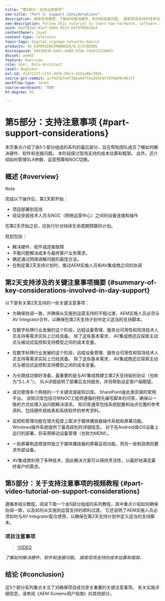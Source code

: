 ```yaml
---
title: “第5部分：支持注意事项”
seo-title: "Part 5: Support Considerations"
description: 请参考本教程，了解如何解决硬件、软件和连接问题。 探索现场支持的成本估算和框架。 此外，了解如何管理SLA参数、运营预算和NOC切换。
seo-description: Follow this tutorial to learn how hardware, software and connectivity issues are addressed. Explore cost estimations and frameworks for onsite support. Additionally learn how SLA parameters, operational budgets, and NOC handoffs are managed.
uuid: da2f82e2-81e7-490e-9123-6479f05918a4
contentOwner: jsyal
content-type: reference
topic-tags: digital-signage-networks-basics
products: SG_EXPERIENCEMANAGER/6.5/SCREENS
discoiquuid: 59430d38-b441-4488-934e-74a55122b063
docset: aem65
feature: Overview
role: User, Data Architect
level: Beginner
exl-id: d1472137-c15f-44fb-89c3-d251a06c392b
source-git-commit: acf925b7e4f3bba44ffee26919f7078dd9c491ff
workflow-type: tm+mt
source-wordcount: '598'
ht-degree: 0%

---
```


# 第5部分：支持注意事项 {#part-support-considerations}

本页重点介绍了由5个部分组成的系列的最后部分，旨在帮助团队成员了解如何解决硬件、软件和连接问题。 本阶段探讨现场支持的成本估算和框架。 此外，还介绍如何管理SLA参数、运营预算和NOC切换。

## 概述 {#overview}

>[!NOTE]
>
>完成以下操作后，第2天即开始：
>
>* 项目部署到现场
>* 验证安装技术人员与NOC（网络运营中心）之间的设备连接和操作
>
>在第2天开始之前，应执行针对持续生命周期预算的计划。

规划包括：

* 解决硬件、软件或连接故障
* 平衡问题解决成本与最终客户业务需求。
* 确定通过网络调解问题的最佳方法。
* 在制定第2天支持计划时，推动AEM实施人员和AV集成商之间的协调

## 第2天支持涉及的关键注意事项摘要 {#summary-of-key-considerations-involved-in-day-support}

以下是有关第2天支持的一些关键注意事项：

* 为确保协调一致，并确保从实施到运营支持的平稳过渡，AEM实施人员必须与AV Integrator合作，以确保在第2天支持计划中定义适当的支持脚本。
* 在数字标牌行业发展的这个阶段，远程设备管理、服务台可用性和现场技术人员支持等需求实际上已经具备。 除了这些基本需求， AV集成商还应探索主动式与被动式监控和支持模型之间的成本变量。

* 在数字标牌行业发展的这个阶段，远程设备管理、服务台可用性和现场技术人员支持等需求实际上已经具备。 除了这些基本需求， AV集成商还应探索主动式与被动式监控和支持模型之间的成本变量。
* 为长期成功做好准备，最重要的是与AV集成商建立第2天支持级别协议（也称为“S.L.A.”）。 SLA详细说明了部署后支持服务，并将帮助设定客户端期望。
* 成功管理多个网络的一个关键资源是知识库。 SharePoint是此类资源的常用平台。 该知识库包括可供NOC工程师遵循的预先编写脚本的问答，确保以一致的方式处理入站问题解决请求。 知识库通常包括系统配置和站点位置的参考资料，包括硬件规格表和系统软件的参考资料。
* 监控和管理功能在很大程度上取决于媒体播放器操作系统和屏幕功能。 Windows操作系统提供了最高级别的详细信息。 对于在Android或iOS设备上运行的部署，将采用移动设备管理（也称为MDM）。
* 一些屏幕制造商提供独立于媒体播放器的屏幕监视功能，而另一些制造商则要求外部设备。
* AV集成商利用了多种技术，因此解决方案可以保持灵活性，以最好地满足最终客户的需求。

## 第5部分：关于支持注意事项的视频教程 {#part-video-tutorial-on-support-considerations}

遵循本结论教程，阅读下面一个由5部分组成的系列教程，其中重点介绍如何确保协调一致，以及如何从实施到运营支持的顺利过渡。 它还说明了AEM实施人员必须如何与AV Integrator配合使用，以确保在第2天支持计划中定义适当的支持脚本。

### 项目注意事项

>[!VIDEO](https://video.tv.adobe.com/v/28383)

*了解如何解决硬件、软件和连接问题。 探索现场支持的成本估算和框架。*

## 结论 {#conclusion}

这5个部分系列重点关注了对确保项目成功至关重要的关键注意事项。 有关实施详细信息，请参阅《AEM Screens用户指南》的其他部分。
